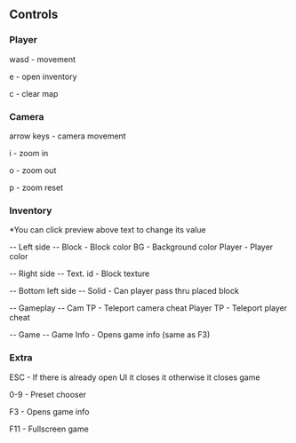 ## Controls

### Player
wasd - movement

e - open inventory

c - clear map

### Camera
arrow keys - camera movement

i - zoom in

o - zoom out

p - zoom reset

### Inventory
*You can click preview above text to change its value

-- Left side --
Block - Block color
BG - Background color
Player - Player color

-- Right side --
Text. id - Block texture

-- Bottom left side --
Solid - Can player pass thru placed block

-- Gameplay --
Cam TP - Teleport camera cheat
Player TP - Teleport player cheat

-- Game --
Game Info - Opens game info (same as F3)

### Extra
ESC - If there is already open UI it closes it otherwise it closes game

0-9 - Preset chooser

F3 - Opens game info

F11 - Fullscreen game